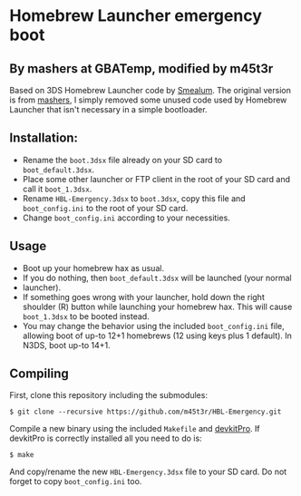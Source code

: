 Homebrew Launcher emergency boot
================================

By mashers at GBATemp, modified by m45t3r
-----------------------------------------

Based on 3DS Homebrew Launcher code by [Smealum][1]. The original version is
from [mashers][2], I simply removed some unused code used by Homebrew Launcher
that isn't necessary in a simple bootloader.

Installation:
-------------

* Rename the ``boot.3dsx`` file already on your SD card to ``boot_default.3dsx``.
* Place some other launcher or FTP client in the root of your SD card and call
it ``boot_1.3dsx``.
* Rename ``HBL-Emergency.3dsx`` to ``boot.3dsx``, copy this file and
``boot_config.ini`` to the root of your SD card.
* Change ``boot_config.ini`` according to your necessities.

Usage
-----

* Boot up your homebrew hax as usual.
* If you do nothing, then ``boot_default.3dsx`` will be launched (your normal
* launcher).
* If something goes wrong with your launcher, hold down the right shoulder (R)
button while launching your homebrew hax. This will cause ``boot_1.3dsx`` to be
booted instead.
* You may change the behavior using the included ``boot_config.ini`` file,
allowing boot of up-to 12+1 homebrews (12 using keys plus 1 default). In N3DS,
boot up-to 14+1.

Compiling
---------------------------

First, clone this repository including the submodules:

    $ git clone --recursive https://github.com/m45t3r/HBL-Emergency.git

Compile a new binary using the included ``Makefile`` and [devkitPro][3].
If devkitPro is correctly installed all you need to do is:

    $ make

And copy/rename the new ``HBL-Emergency.3dsx`` file to your SD card. Do not
forget to copy ``boot_config.ini`` too.

[1]: https://github.com/smealum/3ds_hb_menu
[2]: https://gbatemp.net/threads/release-homebrew-emergency-launcher.399394/
[3]: http://devkitpro.org/
